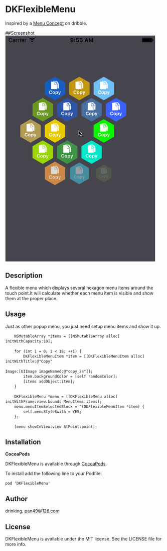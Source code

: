 # DKFlexibleMenu

Inspired by a [Menu Concept](https://dribbble.com/shots/1193991-Menu-Concept-iOS) on dribble.

##Screenshot
![screenshot1](https://raw.githubusercontent.com/drinking/DKFlexibleMenu/master/screenshot/preview.gif)

## Description
A flexible menu which displays several hexagon menu items around the touch point.It will calculate whether each menu item is visible and show them at the proper place.
## Usage

Just as other popup menu, you just need setup menu items and show it up.

````ObjC
    NSMutableArray *items = [[NSMutableArray alloc] initWithCapacity:10];

    for (int i = 0; i < 18; ++i) {
        DKFlexibleMenuItem *item = [[DKFlexibleMenuItem alloc] initWithTitle:@"Copy"
                                                                       Image:[UIImage imageNamed:@"copy_24"]];
        item.backgroundColor = [self randomColor];
        [items addObject:item];
    }

    DKFlexibleMenu *menu = [[DKFlexibleMenu alloc] initWithFrame:view.bounds MenuItems:items];
    menu.menuItemSelectedBlock = ^(DKFlexibleMenuItem *item) {
        self.menuStyleSwith = YES;
    };

    [menu showInView:view AtPoint:point];

````


## Installation

**CocoaPods**

DKFlexibleMenu is available through [CocoaPods](http://cocoapods.org).

To install add the following line to your Podfile:

    pod 'DKFlexibleMenu'


## Author

drinking, pan49@126.com

## License

DKFlexibleMenu is available under the MIT license. See the LICENSE file for more info.
